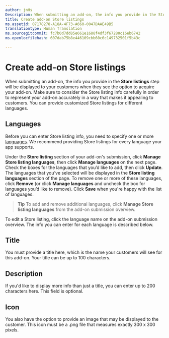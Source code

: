 ```yaml
---
author: jnHs
Description: When submitting an add-on, the info you provide in the Store listings step will be displayed to your customers.
title: Create add-on Store listings
ms.assetid: 07178278-A18A-4F73-A660-0047DAAE49B5
translationtype: Human Translation
ms.sourcegitcommit: fc7b0d7dd85e661e1688f4df3f67280c16eb6742
ms.openlocfilehash: 607dab75b8e446109cbb60c6c149732501f5b43c

---
```


# Create add-on Store listings


When submitting an add-on, the info you provide in the **Store listings** step will be displayed to your customers when they see the option to acquire your add-on. Make sure to consider the Store listing info carefully in order to represent your add-on accurately in a way that makes it appealing to customers. You can provide customized Store listings for different languages.

## Languages


Before you can enter Store listing info, you need to specify one or more [languages](supported-languages.md). We recommend providing Store listings for every language your app supports.

Under the **Store listing** section of your add-on's submission, click **Manage Store listing languages**, then click **Manage languages** on the next page. Check the boxes for the languages that you’d like to add, then click **Update**. The languages that you’ve selected will be displayed in the **Store listing languages** section of the page. To remove one or more of these languages, click **Remove** (or click **Manage languages** and uncheck the box for languages you’d like to remove). Click **Save** when you're happy with the list of languages.

> **Tip** To add and remove additional languages, click **Manage Store listing languages** from the add-on submission overview.

To edit a Store listing, click the language name on the add-on submission overview. The info you can enter for each language is described below.

## Title

You must provide a title here, which is the name your customers will see for this add-on. Your title can be up to 100 characters.

## Description

If you'd like to display more info than just a title, you can enter up to 200 characters here. This field is optional.

## Icon

You also have the option to provide an image that may be displayed to the customer. This icon must be a .png file that measures exactly 300 x 300 pixels.

 

 







<!--HONumber=Aug16_HO5-->


